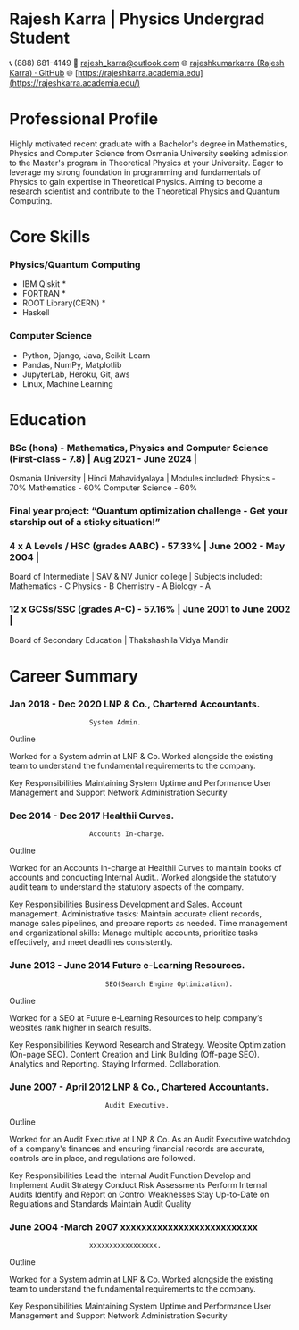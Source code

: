 # Rajesh Karra | Physics Undergrad Student
📞 (888) 681-4149 
📧 [rajesh_karra@outlook.com](rajesh_karra@outlook.com)
🌐 [rajeshkumarkarra (Rajesh Karra) · GitHub](https://github.com/rajeshkumarkarra)
🌐 [https://rajeshkarra.academia.edu](https://rajeshkarra.academia.edu/)


# Professional Profile

Highly motivated recent graduate with a Bachelor's degree in Mathematics, Physics and Computer Science from Osmania University seeking admission to the Master's program in Theoretical Physics at your University. Eager to leverage my strong foundation in programming and fundamentals of Physics  to gain expertise in Theoretical Physics. Aiming to become a research scientist and contribute to the Theoretical Physics and Quantum Computing.

# Core Skills

### Physics/Quantum Computing					
* IBM Qiskit							* 
* FORTRAN							* 
* ROOT Library(CERN)						* 
* Haskell
### Computer Science
* Python, Django, Java, Scikit-Learn
* Pandas, NumPy, Matplotlib
* JupyterLab, Heroku, Git, aws
* Linux, Machine Learning 								



# Education

### BSc (hons) - Mathematics, Physics and Computer Science (First-class - 7.8) | Aug 2021 - June 2024 |
Osmania University | Hindi Mahavidyalaya |
Modules included:
Physics - 70%
Mathematics - 60%
Computer Science - 60%

### Final year project: “Quantum optimization challenge - Get your starship out of a sticky situation!”

### 4 x A Levels / HSC  (grades AABC) - 57.33% | June 2002 - May 2004 |
Board of Intermediate | SAV & NV Junior college | 
Subjects included:
Mathematics - C
Physics - B
Chemistry - A
Biology - A

### 12 x GCSs/SSC (grades A-C) - 57.16% | June 2001 to June 2002 |
Board of Secondary Education | Thakshashila Vidya Mandir

# Career Summary


### Jan 2018 - Dec 2020				LNP & Co., Chartered Accountants.
						System Admin.

Outline

Worked for a System admin at LNP & Co. Worked alongside the existing team to understand the fundamental requirements to the company.

Key Responsibilities
Maintaining System Uptime and Performance
User Management and Support
Network Administration
Security

### Dec 2014 - Dec 2017				Healthii Curves.
						Accounts In-charge.

Outline

Worked for an Accounts In-charge at Healthii Curves to maintain books of accounts and conducting Internal Audit.. Worked alongside the statutory audit team to understand the statutory aspects of  the company.

Key Responsibilities
Business Development and Sales.
Account management.
Administrative tasks: Maintain accurate client records, manage sales pipelines, and prepare reports as needed.
Time management and organizational skills: Manage multiple accounts, prioritize tasks effectively, and meet deadlines consistently.


### June  2013 - June 2014				Future e-Learning Resources.
							SEO(Search Engine Optimization).

Outline

Worked for a SEO at Future e-Learning Resources to help company’s websites rank higher in search results.  

Key Responsibilities
Keyword Research and Strategy.
Website Optimization (On-page SEO).
Content Creation and Link Building (Off-page SEO).
Analytics and Reporting.
Staying Informed.
Collaboration.



### June 2007 - April 2012				LNP & Co., Chartered Accountants.
							Audit Executive.

Outline

Worked for an Audit Executive at LNP & Co. As an Audit Executive watchdog of a company's finances and ensuring financial records are accurate, controls are in place, and regulations are followed.  


Key Responsibilities
Lead the Internal Audit Function
Develop and Implement Audit Strategy
Conduct Risk Assessments
Perform Internal Audits
Identify and Report on Control Weaknesses
Stay Up-to-Date on Regulations and Standards
Maintain Audit Quality


### June 2004 -March 2007			xxxxxxxxxxxxxxxxxxxxxxxxxx
						xxxxxxxxxxxxxxxxx.

Outline

Worked for a System admin at LNP & Co. Worked alongside the existing team to understand the fundamental requirements to the company.

Key Responsibilities
Maintaining System Uptime and Performance
User Management and Support
Network Administration
Security


